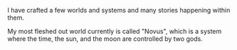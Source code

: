 I have crafted a few worlds and systems and many stories happening within them.

My most fleshed out world currently is called "Novus", which is a system
where the time, the sun, and the moon are controlled by two gods.
